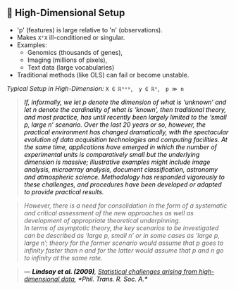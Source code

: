 ## 📌 High-Dimensional Setup

- 'p' (features) is large relative to 'n' (observations).
- Makes `XᵀX` ill-conditioned or singular.
- Examples:
  - Genomics (thousands of genes),
  - Imaging (millions of pixels),
  - Text data (large vocabularies)
- Traditional methods (like OLS) can fail or become unstable.

*Typical Setup in High-Dimension:* 
`X ∈ ℝⁿˣᵖ`, `y ∈ ℝⁿ`, `p ≫ n`


> <p style="color:black"><em>
> If, informally, we let <i>p</i> denote the dimension of what is ‘unknown’ and let <i>n</i> denote the cardinality of what is ‘known’, then traditional theory, and most practice, has until recently been largely limited to the ‘small <i>p</i>, large <i>n</i>’ scenario.  
> Over the last 20 years or so, however, the practical environment has changed dramatically, with the spectacular evolution of data acquisition technologies and computing facilities.  
> At the same time, applications have emerged in which the number of experimental units is comparatively small but the underlying dimension is massive; illustrative examples might include image analysis, microarray analysis, document classification, astronomy and atmospheric science. Methodology has responded vigorously to these challenges, and procedures have been developed or adapted to provide practical results.  
  
> However, there is a need for consolidation in the form of a systematic and critical assessment of the new approaches as well as development of appropriate theoretical underpinning.  
> In terms of asymptotic theory, the key scenarios to be investigated can be described as ‘large <i>p</i>, small <i>n</i>’ or in some cases as ‘large <i>p</i>, large <i>n</i>’; theory for the former scenario would assume that <i>p</i> goes to infinity faster than <i>n</i> and for the latter would assume that <i>p</i> and <i>n</i> go to infinity at the same rate.
> </em></p>

> <p style="color:black"><em>
> — <strong>Lindsay et al. (2009)</strong>, <a href="https://royalsocietypublishing.org/doi/epdf/10.1098/rsta.2009.0159" target="_blank">Statistical challenges arising from high-dimensional data</a>, *Phil. Trans. R. Soc. A.*
